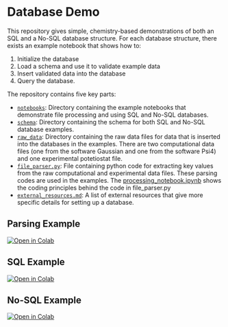 # Database Demo

This repository gives simple, chemistry-based demonstrations of both an SQL
and a No-SQL database structure. For each database structure, there exists 
an example notebook that shows how to: 
1. Initialize the database 
2. Load a schema and use it to validate example data
3. Insert validated data into the database
4. Query the database.

The repository contains five key parts: 

* [`notebooks`](notebooks): Directory containing the example notebooks that demonstrate file processing and using SQL and No-SQL databases. 
* [`schema`](schema): Directory containing the schema for both SQL and No-SQL database examples. 
* [`raw_data`](raw_data): Directory containing the raw data files for data that is inserted into the databases 
in the examples. There are two computational data files (one from the software 
Gaussian and one from the software Psi4) and one experimental potetiostat file. 
* [`file_parser.py`](file_parser.py):  File containing python code for extracting key values from the raw
computational and experimental data files. These parsing codes are used in the 
examples. The [processing_notebook.ipynb](notebooks/processing_notebook.ipynb) shows the coding principles behind the code in file_parser.py
* [`external_resources.md`](external_resources.md): A list of external resources that give more specific details for setting up a database.


## Parsing Example
[![Open in Colab](https://colab.research.google.com/assets/colab-badge.svg)](https://colab.research.google.com/drive/1FtbRfouaGiRR2nibwRjlo938GYOF2N1W?usp=sharing)

## SQL Example
[![Open in Colab](https://colab.research.google.com/assets/colab-badge.svg)](https://colab.research.google.com/drive/1gQV3LxoQ65NyTFQulHzLTp8IRV3lCICT?usp=sharing)

## No-SQL Example
[![Open in Colab](https://colab.research.google.com/assets/colab-badge.svg)](https://colab.research.google.com/drive/1LFJUazlB9JYoeqk6U9OVJ3l_m6tu_knD?usp=sharing)

